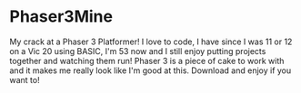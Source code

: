 # Phaser3Mine
 My crack at a Phaser 3 Platformer!  I love to code, I have since I was 11 or 12 on a Vic 20 using BASIC, I'm 53 now and I still enjoy putting projects together and watching them run!  Phaser 3 is a piece of cake to work with and it makes me really look like I'm good at this.  Download and enjoy if you want to!
